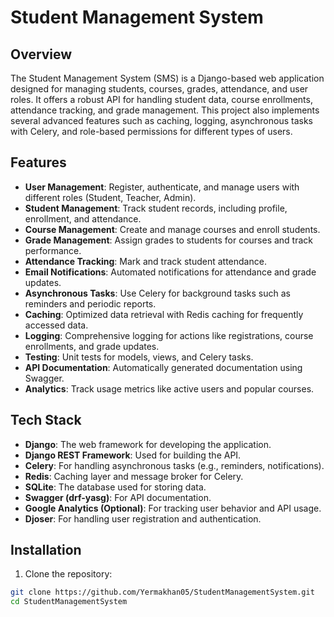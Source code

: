 # Student Management System

## Overview

The Student Management System (SMS) is a Django-based web application designed for managing students, courses, grades, attendance, and user roles. It offers a robust API for handling student data, course enrollments, attendance tracking, and grade management. This project also implements several advanced features such as caching, logging, asynchronous tasks with Celery, and role-based permissions for different types of users.

## Features

- **User Management**: Register, authenticate, and manage users with different roles (Student, Teacher, Admin).
- **Student Management**: Track student records, including profile, enrollment, and attendance.
- **Course Management**: Create and manage courses and enroll students.
- **Grade Management**: Assign grades to students for courses and track performance.
- **Attendance Tracking**: Mark and track student attendance.
- **Email Notifications**: Automated notifications for attendance and grade updates.
- **Asynchronous Tasks**: Use Celery for background tasks such as reminders and periodic reports.
- **Caching**: Optimized data retrieval with Redis caching for frequently accessed data.
- **Logging**: Comprehensive logging for actions like registrations, course enrollments, and grade updates.
- **Testing**: Unit tests for models, views, and Celery tasks.
- **API Documentation**: Automatically generated documentation using Swagger.
- **Analytics**: Track usage metrics like active users and popular courses.

## Tech Stack

- **Django**: The web framework for developing the application.
- **Django REST Framework**: Used for building the API.
- **Celery**: For handling asynchronous tasks (e.g., reminders, notifications).
- **Redis**: Caching layer and message broker for Celery.
- **SQLite**: The database used for storing data.
- **Swagger (drf-yasg)**: For API documentation.
- **Google Analytics (Optional)**: For tracking user behavior and API usage.
- **Djoser**: For handling user registration and authentication.

## Installation

1. Clone the repository:

```bash
git clone https://github.com/Yermakhan05/StudentManagementSystem.git
cd StudentManagementSystem
